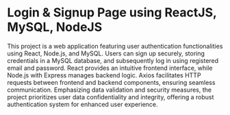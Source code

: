 # Login & Signup Page using ReactJS, MySQL, NodeJS 
 This project is a web application featuring user authentication functionalities using React, Node.js, and MySQL. Users can sign up securely, storing credentials in a MySQL database, and subsequently log in using registered email and password. React provides an intuitive frontend interface, while Node.js with Express manages backend logic. Axios facilitates HTTP requests between frontend and backend components, ensuring seamless communication. Emphasizing data validation and security measures, the project prioritizes user data confidentiality and integrity, offering a robust authentication system for enhanced user experience.
